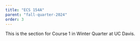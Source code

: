 ```yaml
---
title: "ECS 154A"
parent: "fall-quarter-2024"
order: 3
---
```


This is the section for Course 1 in Winter Quarter at UC Davis.